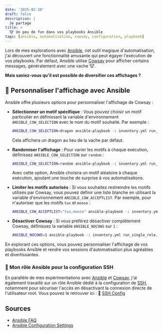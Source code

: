 ```yaml
---
date: '2025-02-10'
draft: false
description: |
  Je partage 
title: >
  🐮 Un peu de fun dans vos playbooks Ansible
tags: [ansible, automatisation, cowsay, configuration, playbook]
---
```


Lors de mes explorations avec [Ansible](https://docs.ansible.com/ansible/latest/getting_started/index.html), cet outil magique d'automatisation, j'ai découvert une fonctionnalité amusante qui peut égayer l'exécution de vos playbooks. Par défaut, Ansible utilise [Cowsay](https://en.wikipedia.org/wiki/Cowsay) pour afficher certains messages, généralement avec une vache 🐮. 

**Mais saviez-vous qu'il est possible de diversifier ces affichages ?**

## 🎨 Personnaliser l'affichage avec Ansible

Ansible offre plusieurs options pour personnaliser l'affichage de Cowsay :

- **Sélectionner un motif spécifique** : Vous pouvez choisir un motif particulier en définissant la variable d'environnement `ANSIBLE_COW_SELECTION` avec le nom du motif souhaité. Par exemple :

  ```bash
  ANSIBLE_COW_SELECTION=dragon ansible-playbook -i inventory.yml run_single_role.yml
  ```

  Cela affichera un dragon au lieu de la vache par défaut.

- **Randomiser l'affichage** : Pour varier les motifs à chaque exécution, définissez `ANSIBLE_COW_SELECTION` sur `random` :

  ```bash
  ANSIBLE_COW_SELECTION=random ansible-playbook -i inventory.yml run_single_role.yml
  ```

  Avec cette option, Ansible choisira un motif aléatoire à chaque exécution, ajoutant une touche de surprise à vos automatisations.

- **Limiter les motifs autorisés** : Si vous souhaitez restreindre les motifs utilisés par Cowsay, vous pouvez définir une liste blanche en utilisant la variable d'environnement `ANSIBLE_COW_ACCEPTLIST`. Par exemple, pour n'autoriser que les motifs `tux` et `moose` :

  ```bash
  ANSIBLE_COW_ACCEPTLIST="tux,moose" ansible-playbook -i inventory.yml run_single_role.yml
  ```

- **Désactiver Cowsay** : Si vous préférez désactiver complètement Cowsay, définissez la variable `ANSIBLE_NOCOWS` sur `1` :

  ```bash
  ANSIBLE_NOCOWS=1 ansible-playbook -i inventory.yml run_single_role.yml
  ```

En explorant ces options, vous pouvez personnaliser l'affichage de vos playbooks Ansible et rendre vos sessions d'automatisation plus agréables et divertissantes.

<!-- <div style="text-align:center">
  <img src="/p/ansible-cowsay/playbook.png" alt="" style="width:100%;">
</div>
<br> -->

### 🚀 Mon rôle Ansible pour la configuration SSH

En parallèle de mes expérimentations avec [Ansible](https://docs.ansible.com/ansible/latest/getting_started/index.html) et [Cowsay](https://en.wikipedia.org/wiki/Cowsay), j'ai également travaillé sur un rôle Ansible dédié à la configuration de [SSH](https://en.wikipedia.org/wiki/Secure_Shell), notamment pour sécuriser l'accès en désactivant la connexion directe de l'utilisateur root. Vous pouvez le retrouver ici : 🔗 [SSH Config](https://github.com/aminelch/ssh_config)

## Sources
- [Ansible FAQ](https://docs.ansible.com/ansible/latest/reference_appendices/faq.html#how-do-i-disable-cowsay)
- [Ansible Configuration Settings](https://docs.ansible.com/ansible/latest/reference_appendices/config.html#ansible-cow-acceptlist)